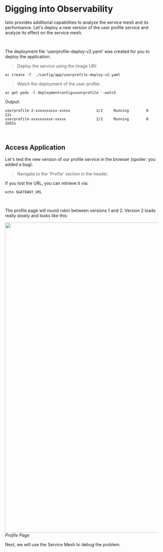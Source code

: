 # Digging into Observability 

Istio provides additional capabilities to analyze the service mesh and its performance.  Let's deploy a new version of the user profile service and analyze its effect on the service mesh.

<br>

The deployment file 'userprofile-deploy-v2.yaml' was created for you to deploy the application.

<blockquote>
<i class="fa fa-terminal"></i>
Deploy the service using the image URI:
</blockquote>

```execute
oc create -f  ./config/app/userprofile-deploy-v2.yaml
```

<blockquote>
<i class="fa fa-terminal"></i>
Watch the deployment of the user profile:
</blockquote>

```execute
oc get pods -l deploymentconfig=userprofile --watch
```

Output:
```
userprofile-2-xxxxxxxxxx-xxxxx            2/2     Running        0          22s
userprofile-xxxxxxxxxx-xxxxx              2/2     Running        0          2m55s
```

<br>

## Access Application

Let's test the new version of our profile service in the browser (spoiler: you added a bug).

<blockquote>
<i class="fa fa-desktop"></i>
Navigate to the 'Profile' section in the header.  
</blockquote>

<p><i class="fa fa-info-circle"></i> If you lost the URL, you can retrieve it via:</p>

```execute
echo $GATEWAY_URL
```

<br>

The profile page will round robin between versions 1 and 2.  Version 2 loads really slowly and looks like this:

<img src="images/app-profilepage-v2.png" width="1024"><br/>
 *Profile Page*

Next, we will use the Service Mesh to debug the problem.